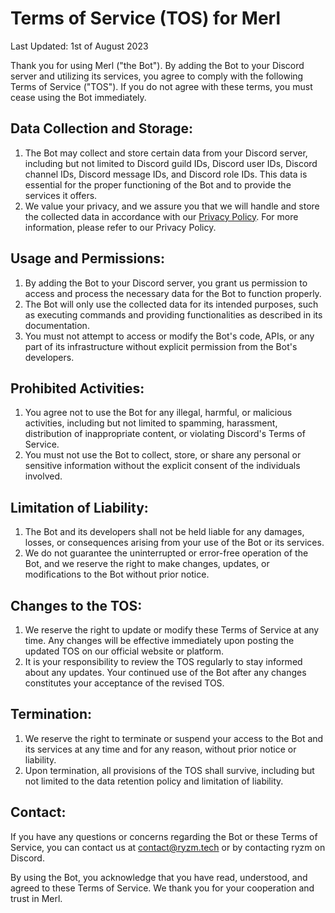 # Terms of Service (TOS) for Merl

Last Updated: 1st of August 2023

Thank you for using Merl ("the Bot"). By adding the Bot to your Discord server and utilizing its services, you agree to comply with the following Terms of Service ("TOS"). If you do not agree with these terms, you must cease using the Bot immediately.

## Data Collection and Storage:
1. The Bot may collect and store certain data from your Discord server, including but not limited to Discord guild IDs, Discord user IDs, Discord channel IDs, Discord message IDs, and Discord role IDs. This data is essential for the proper functioning of the Bot and to provide the services it offers.
2. We value your privacy, and we assure you that we will handle and store the collected data in accordance with our [Privacy Policy](link_to_privacy_policy). For more information, please refer to our Privacy Policy.

## Usage and Permissions:
1. By adding the Bot to your Discord server, you grant us permission to access and process the necessary data for the Bot to function properly.
2. The Bot will only use the collected data for its intended purposes, such as executing commands and providing functionalities as described in its documentation.
3. You must not attempt to access or modify the Bot's code, APIs, or any part of its infrastructure without explicit permission from the Bot's developers.

## Prohibited Activities:
1. You agree not to use the Bot for any illegal, harmful, or malicious activities, including but not limited to spamming, harassment, distribution of inappropriate content, or violating Discord's Terms of Service.
2. You must not use the Bot to collect, store, or share any personal or sensitive information without the explicit consent of the individuals involved.

## Limitation of Liability:
1. The Bot and its developers shall not be held liable for any damages, losses, or consequences arising from your use of the Bot or its services.
2. We do not guarantee the uninterrupted or error-free operation of the Bot, and we reserve the right to make changes, updates, or modifications to the Bot without prior notice.

## Changes to the TOS:
1. We reserve the right to update or modify these Terms of Service at any time. Any changes will be effective immediately upon posting the updated TOS on our official website or platform.
2. It is your responsibility to review the TOS regularly to stay informed about any updates. Your continued use of the Bot after any changes constitutes your acceptance of the revised TOS.

## Termination:
1. We reserve the right to terminate or suspend your access to the Bot and its services at any time and for any reason, without prior notice or liability.
2. Upon termination, all provisions of the TOS shall survive, including but not limited to the data retention policy and limitation of liability.

## Contact:
If you have any questions or concerns regarding the Bot or these Terms of Service, you can contact us at contact@ryzm.tech or by contacting ryzm on Discord.

By using the Bot, you acknowledge that you have read, understood, and agreed to these Terms of Service. We thank you for your cooperation and trust in Merl.
